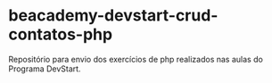 # beacademy-devstart-crud-contatos-php

Repositório para envio dos exercícios de php realizados nas aulas do Programa DevStart.
